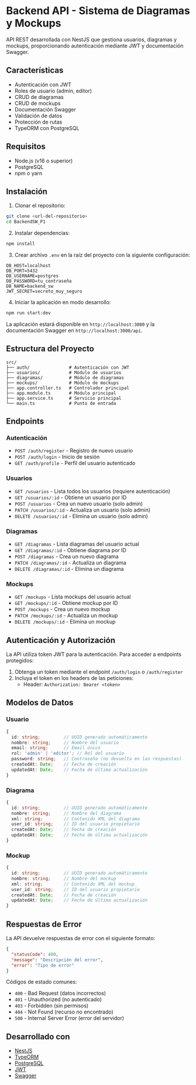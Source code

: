 # Backend API - Sistema de Diagramas y Mockups

API REST desarrollada con NestJS que gestiona usuarios, diagramas y mockups, proporcionando autenticación mediante JWT y documentación Swagger.

## Características

- Autenticación con JWT
- Roles de usuario (admin, editor)
- CRUD de diagramas
- CRUD de mockups
- Documentación Swagger
- Validación de datos
- Protección de rutas
- TypeORM con PostgreSQL

## Requisitos

- Node.js (v16 o superior)
- PostgreSQL
- npm o yarn

## Instalación

1. Clonar el repositorio:
```bash
git clone <url-del-repositorio>
cd BackendSW_P1
```

2. Instalar dependencias:
```bash
npm install
```

3. Crear archivo `.env` en la raíz del proyecto con la siguiente configuración:
```
DB_HOST=localhost
DB_PORT=5432
DB_USERNAME=postgres
DB_PASSWORD=tu_contraseña
DB_NAME=backend_sw
JWT_SECRET=secreto_muy_seguro
```

4. Iniciar la aplicación en modo desarrollo:
```bash
npm run start:dev
```

La aplicación estará disponible en `http://localhost:3000` y la documentación Swagger en `http://localhost:3000/api`.

## Estructura del Proyecto

```
src/
├── auth/               # Autenticación con JWT
├── usuarios/           # Módulo de usuarios
├── diagramas/          # Módulo de diagramas
├── mockups/            # Módulo de mockups
├── app.controller.ts   # Controlador principal
├── app.module.ts       # Módulo principal
├── app.service.ts      # Servicio principal
└── main.ts             # Punto de entrada
```

## Endpoints

### Autenticación

- `POST /auth/register` - Registro de nuevo usuario
- `POST /auth/login` - Inicio de sesión
- `GET /auth/profile` - Perfil del usuario autenticado

### Usuarios

- `GET /usuarios` - Lista todos los usuarios (requiere autenticación)
- `GET /usuarios/:id` - Obtiene un usuario por ID
- `POST /usuarios` - Crea un nuevo usuario (solo admin)
- `PATCH /usuarios/:id` - Actualiza un usuario (solo admin)
- `DELETE /usuarios/:id` - Elimina un usuario (solo admin)

### Diagramas

- `GET /diagramas` - Lista diagramas del usuario actual
- `GET /diagramas/:id` - Obtiene diagrama por ID
- `POST /diagramas` - Crea un nuevo diagrama
- `PATCH /diagramas/:id` - Actualiza un diagrama
- `DELETE /diagramas/:id` - Elimina un diagrama

### Mockups

- `GET /mockups` - Lista mockups del usuario actual
- `GET /mockups/:id` - Obtiene mockup por ID
- `POST /mockups` - Crea un nuevo mockup
- `PATCH /mockups/:id` - Actualiza un mockup
- `DELETE /mockups/:id` - Elimina un mockup

## Autenticación y Autorización

La API utiliza token JWT para la autenticación. Para acceder a endpoints protegidos:

1. Obtenga un token mediante el endpoint `/auth/login` o `/auth/register`
2. Incluya el token en los headers de las peticiones:
   - Header: `Authorization: Bearer <token>`

## Modelos de Datos

### Usuario
```typescript
{
  id: string;         // UUID generado automáticamente
  nombre: string;     // Nombre del usuario
  email: string;      // Email único
  rol: 'admin' | 'editor'; // Rol del usuario
  password: string;   // Contraseña (no devuelta en las respuestas)
  createdAt: Date;    // Fecha de creación
  updatedAt: Date;    // Fecha de última actualización
}
```

### Diagrama
```typescript
{
  id: string;         // UUID generado automáticamente
  nombre: string;     // Nombre del diagrama
  xml: string;        // Contenido XML del diagrama
  user_id: string;    // ID del usuario propietario
  createdAt: Date;    // Fecha de creación
  updatedAt: Date;    // Fecha de última actualización
}
```

### Mockup
```typescript
{
  id: string;         // UUID generado automáticamente
  nombre: string;     // Nombre del mockup
  xml: string;        // Contenido XML del mockup
  user_id: string;    // ID del usuario propietario
  createdAt: Date;    // Fecha de creación
  updatedAt: Date;    // Fecha de última actualización
}
```

## Respuestas de Error

La API devuelve respuestas de error con el siguiente formato:

```json
{
  "statusCode": 400,
  "message": "Descripción del error",
  "error": "Tipo de error"
}
```

Códigos de estado comunes:
- `400` - Bad Request (datos incorrectos)
- `401` - Unauthorized (no autenticado)
- `403` - Forbidden (sin permisos)
- `404` - Not Found (recurso no encontrado)
- `500` - Internal Server Error (error del servidor)

## Desarrollado con

- [NestJS](https://nestjs.com/)
- [TypeORM](https://typeorm.io/)
- [PostgreSQL](https://www.postgresql.org/)
- [JWT](https://jwt.io/)
- [Swagger](https://swagger.io/)
